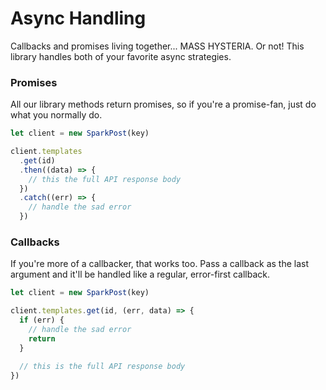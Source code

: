 # Async Handling

Callbacks and promises living together... MASS HYSTERIA. Or not! This library handles both of your favorite async strategies.

### Promises

All our library methods return promises, so if you're a promise-fan, just do what you normally do.

```javascript
let client = new SparkPost(key)

client.templates
  .get(id)
  .then((data) => {
    // this the full API response body
  })
  .catch((err) => {
    // handle the sad error
  })
```

### Callbacks

If you're more of a callbacker, that works too. Pass a callback as the last argument and it'll be handled like a regular, error-first callback.

```javascript
let client = new SparkPost(key)

client.templates.get(id, (err, data) => {
  if (err) {
    // handle the sad error
    return
  }

  // this is the full API response body
})
```
